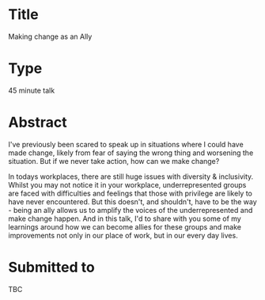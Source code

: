 # Title

Making change as an Ally

# Type

45 minute talk

# Abstract

I've previously been scared to speak up in situations where I could have made change, likely from fear of saying the 
wrong thing and worsening the situation. But if we never take action, how can we make change? 

In todays workplaces, there are still huge issues with diversity & inclusivity. Whilst you may not notice it in your workplace, underrepresented groups are faced with difficulties and feelings that those with privilege are likely to have never encountered. But this doesn't, and shouldn't, have to be the way - being an ally allows us to amplify the voices of the underrepresented and make change happen. And in this talk, I'd to share with you some of my learnings around how we can become  allies for these groups and make improvements not only in our place of work, but in our every day lives.

# Submitted to

TBC
